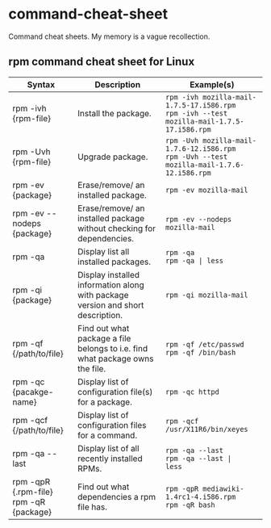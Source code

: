 # command-cheat-sheet
Command cheat sheets. My memory is a vague recollection.

## rpm command cheat sheet for Linux
| Syntax | Description                  | Example(s) |
|--------|------------------------------|-----------------------------------------|
|rpm -ivh {rpm-file} | Install the package. | `rpm -ivh mozilla-mail-1.7.5-17.i586.rpm` <br> `rpm -ivh --test mozilla-mail-1.7.5-17.i586.rpm` |
|rpm -Uvh {rpm-file} | Upgrade package. | `rpm -Uvh mozilla-mail-1.7.6-12.i586.rpm` <br> `rpm -Uvh --test mozilla-mail-1.7.6-12.i586.rpm` |
|rpm -ev {package} | Erase/remove/ an installed package. | `rpm -ev mozilla-mail`
|rpm -ev --nodeps {package} | Erase/remove/ an installed package without checking for dependencies. | `rpm -ev --nodeps mozilla-mail` |
|rpm -qa | Display list all installed packages. | ` rpm -qa ` <br> <code>rpm -qa &#124; less </code>
|rpm -qi {package} | Display installed information along with package version and short description. | `rpm -qi mozilla-mail`|
|rpm -qf {/path/to/file} | Find out what package a file belongs to i.e. find what package owns the file. | `rpm -qf /etc/passwd` <br> `rpm -qf /bin/bash` |
|rpm -qc {pacakge-name} | Display list of configuration file(s) for a package. | `rpm -qc httpd`
|rpm -qcf {/path/to/file} | Display list of configuration files for a command. | `rpm -qcf /usr/X11R6/bin/xeyes`
|rpm -qa --last | Display list of all recently installed RPMs. | `rpm -qa --last` <br> <code>rpm -qa --last &#124; less</code>
|rpm -qpR {.rpm-file} <br> rpm -qR {package} | Find out what dependencies a rpm file has. | `rpm -qpR mediawiki-1.4rc1-4.i586.rpm` <br> `rpm -qR bash`
